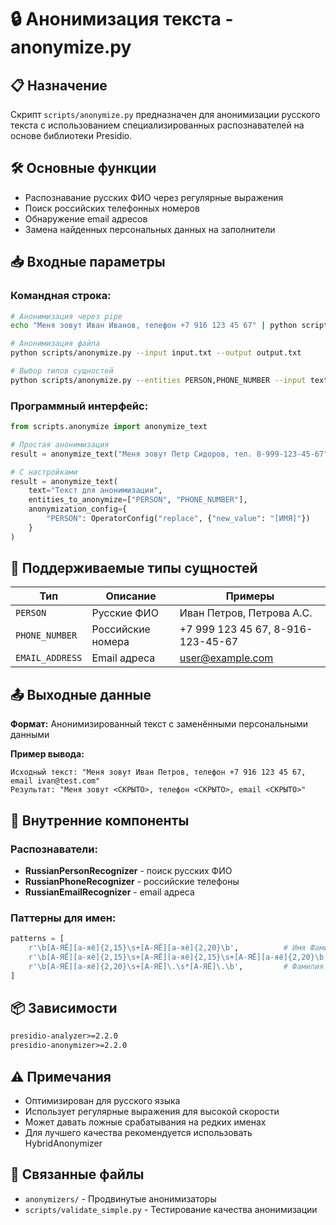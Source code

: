 # 🔒 Анонимизация текста - anonymize.py

## 📋 Назначение

Скрипт `scripts/anonymize.py` предназначен для анонимизации русского текста с использованием специализированных распознавателей на основе библиотеки Presidio.

## 🛠️ Основные функции

- Распознавание русских ФИО через регулярные выражения
- Поиск российских телефонных номеров  
- Обнаружение email адресов
- Замена найденных персональных данных на заполнители

## 📥 Входные параметры

### Командная строка:
```bash
# Анонимизация через pipe
echo "Меня зовут Иван Иванов, телефон +7 916 123 45 67" | python scripts/anonymize.py

# Анонимизация файла  
python scripts/anonymize.py --input input.txt --output output.txt

# Выбор типов сущностей
python scripts/anonymize.py --entities PERSON,PHONE_NUMBER --input text.txt
```

### Программный интерфейс:
```python
from scripts.anonymize import anonymize_text

# Простая анонимизация
result = anonymize_text("Меня зовут Петр Сидоров, тел. 8-999-123-45-67")

# С настройками
result = anonymize_text(
    text="Текст для анонимизации",
    entities_to_anonymize=["PERSON", "PHONE_NUMBER"],
    anonymization_config={
        "PERSON": OperatorConfig("replace", {"new_value": "[ИМЯ]"})
    }
)
```

## 🎯 Поддерживаемые типы сущностей

| Тип | Описание | Примеры |
|-----|----------|---------|
| `PERSON` | Русские ФИО | Иван Петров, Петрова А.С. |
| `PHONE_NUMBER` | Российские номера | +7 999 123 45 67, 8-916-123-45-67 |
| `EMAIL_ADDRESS` | Email адреса | user@example.com |

## 📤 Выходные данные

**Формат:** Анонимизированный текст с заменёнными персональными данными

**Пример вывода:**
```
Исходный текст: "Меня зовут Иван Петров, телефон +7 916 123 45 67, email ivan@test.com"
Результат: "Меня зовут <СКРЫТО>, телефон <СКРЫТО>, email <СКРЫТО>"
```

## 🔧 Внутренние компоненты

### Распознаватели:
- **RussianPersonRecognizer** - поиск русских ФИО
- **RussianPhoneRecognizer** - российские телефоны  
- **RussianEmailRecognizer** - email адреса

### Паттерны для имен:
```python
patterns = [
    r'\b[А-ЯЁ][а-яё]{2,15}\s+[А-ЯЁ][а-яё]{2,20}\b',          # Имя Фамилия
    r'\b[А-ЯЁ][а-яё]{2,15}\s+[А-ЯЁ][а-яё]{2,15}\s+[А-ЯЁ][а-яё]{2,20}\b',  # Имя Отчество Фамилия
    r'\b[А-ЯЁ][а-яё]{2,20}\s+[А-ЯЁ]\.\s*[А-ЯЁ]\.\b',         # Фамилия И.О.
]
```

## 📦 Зависимости

```txt
presidio-analyzer>=2.2.0
presidio-anonymizer>=2.2.0
```

## ⚠️ Примечания

- Оптимизирован для русского языка
- Использует регулярные выражения для высокой скорости
- Может давать ложные срабатывания на редких именах
- Для лучшего качества рекомендуется использовать HybridAnonymizer

## 🔗 Связанные файлы

- `anonymizers/` - Продвинутые анонимизаторы
- `scripts/validate_simple.py` - Тестирование качества анонимизации 